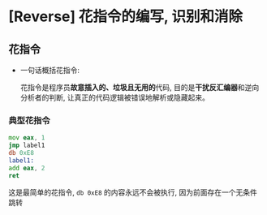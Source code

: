 [Reverse] 花指令的编写, 识别和消除
===

## 花指令

- 一句话概括花指令:

    花指令是程序员**故意插入的、垃圾且无用的**代码, 目的是**干扰反汇编器**和逆向分析者的判断, 让真正的代码逻辑被错误地解析或隐藏起来。

### 典型花指令

```asm
mov eax, 1
jmp label1
db 0xE8
label1:
add eax, 2
ret
```

这是最简单的花指令, `db 0xE8` 的内容永远不会被执行, 因为前面存在一个无条件跳转